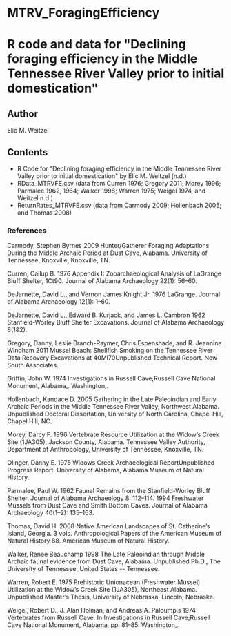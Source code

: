 # MTRV_ForagingEfficiency

# R code and data for "Declining foraging efficiency in the Middle Tennessee River Valley prior to initial domestication"

## Author
Elic M. Weitzel

## Contents
- R Code for "Declining foraging efficiency in the Middle Tennessee River Valley prior to initial domestication" by Elic M. Weitzel (n.d.)
- RData_MTRVFE.csv (data from Curren 1976; Gregory 2011; Morey 1996; Parmalee 1962, 1964; Walker 1998; Warren 1975; Weigel 1974, and Weitzel n.d.)
- ReturnRates_MTRVFE.csv (data from Carmody 2009; Hollenbach 2005; and Thomas 2008)


### References

Carmody, Stephen Byrnes
	2009  Hunter/Gatherer Foraging Adaptations During the Middle Archaic Period at Dust 
Cave, Alabama. University of Tennessee, Knoxville, Knoxville, TN.

Curren, Cailup B.
	1976  Appendix I: Zooarchaeological Analysis of LaGrange Bluff Shelter, 1Ct90. 
Journal of Alabama Archaeology 22(1): 56–60.

DeJarnette, David L., and Vernon James Knight Jr.
	1976  LaGrange. Journal of Alabama Archaeology 12(1): 1–60.

DeJarnette, David L., Edward B. Kurjack, and James L. Cambron
	1962  Stanfield-Worley Bluff Shelter Excavations. Journal of Alabama Archaeology 
8(1&2).

Gregory, Danny, Leslie Branch-Raymer, Chris Espenshade, and R. Jeannine Windham
	2011  Mussel Beach: Shellfish Smoking on the Tennessee River Data Recovery 
Excavations at 40MI70Unpublished Technical Report. New South Associates.

Griffin, John W.
	1974  Investigations in Russell Cave;Russell Cave National Monument, Alabama,. 
Washington,.

Hollenbach, Kandace D.
	2005  Gathering in the Late Paleoindian and Early Archaic Periods in the Middle 
Tennessee River Valley, Northwest Alabama. Unpublished Doctoral Dissertation, 
University of North Carolina, Chapel Hill, Chapel Hill, NC.

Morey, Darcy F.
	1996  Vertebrate Resource Utilization at the Widow’s Creek Site (1JA305), Jackson 
County, Alabama. Tennessee Valley Authority, Department of Anthropology, University 
of Tennessee, Knoxville, TN.

Olinger, Danny E.
	1975  Widows Creek Archaeological ReportUnpublished Progress Report. University of 
Alabama, Alabama Museum of Natural History.

Parmalee, Paul W.
	1962  Faunal Remains from the Stanfield-Worley Bluff Shelter. Journal of Alabama 
Archaeology 8: 112–114.
		1994  Freshwater Mussels from Dust Cave and Smith Bottom Caves. Journal of Alabama 
Archaeology 40(1–2): 135–163.

Thomas, David H.
	2008  Native American Landscapes of St. Catherine’s Island, Georgia. 3 vols. 
Anthropological Papers of the American Museum of Natural History 88. American 
Museum of Natural History.

Walker, Renee Beauchamp
	1998  The Late Paleoindian through Middle Archaic faunal evidence from Dust Cave, 
Alabama. Unpublished Ph.D., The University of Tennessee, United States -- Tennessee.

Warren, Robert E.
	1975  Prehistoric Unionacean (Freshwater Mussel) Utilization at the Widow’s Creek Site 
(1JA305), Northeast Alabama. Unpublished Master’s Thesis, University of Nebraska, 
Lincoln, Nebraska.

Weigel, Robert D., J. Alan Holman, and Andreas A. Paloumpis
	1974  Vertebrates from Russell Cave. In Investigations in Russell Cave;Russell Cave 
National Monument, Alabama, pp. 81–85. Washington,.
